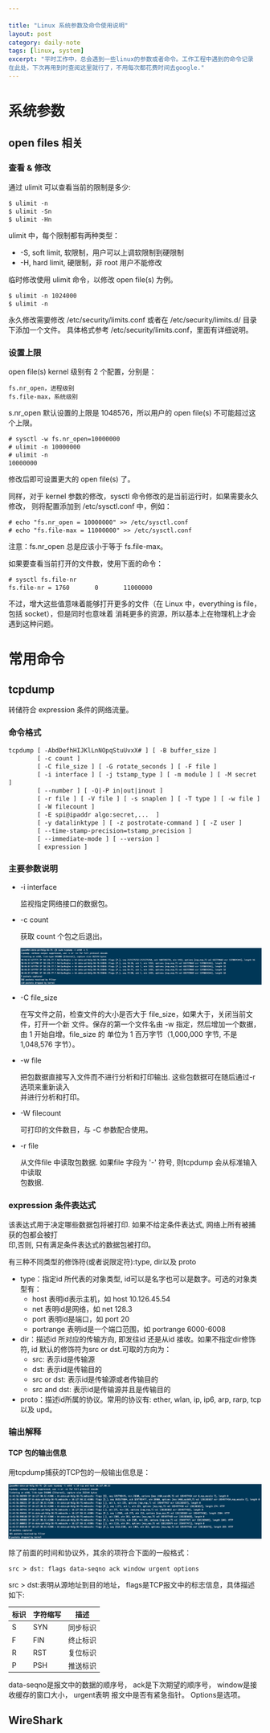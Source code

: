 ```yaml
---

title: "Linux 系统参数及命令使用说明"
layout: post
category: daily-note
tags: [linux, system]
excerpt: "平时工作中，总会遇到一些linux的参数或者命令。工作工程中遇到的命令记录
在此处，下次再用到时查阅这里就行了，不用每次都花费时间去google."
---
```


# 系统参数

## open files 相关

### 查看 & 修改

通过 ulimit 可以查看当前的限制是多少:

```
$ ulimit -n
$ ulimit -Sn
$ ulimit -Hn
```

ulimit 中，每个限制都有两种类型：

- -S, soft limit, 软限制，用户可以上调软限制到硬限制
- -H, hard limit, 硬限制，非 root 用户不能修改

临时修改使用 ulimit 命令，以修改 open file(s) 为例。

```
$ ulimit -n 1024000
$ ulimit -n
```

永久修改需要修改 /etc/security/limits.conf 或者在 /etc/security/limits.d/
目录下添加一个文件。 具体格式参考 /etc/security/limits.conf，里面有详细说明。

### 设置上限

open file(s) kernel 级别有 2 个配置，分别是：

```
fs.nr_open，进程级别
fs.file-max，系统级别
```

s.nr_open 默认设置的上限是 1048576，所以用户的 open file(s) 不可能超过这个上限。

```
# sysctl -w fs.nr_open=10000000
# ulimit -n 10000000
# ulimit -n
10000000
```

修改后即可设置更大的 open file(s) 了。

同样，对于 kernel 参数的修改，sysctl 命令修改的是当前运行时，如果需要永久修改，
则将配置添加到 /etc/sysctl.conf 中，例如：

```
# echo "fs.nr_open = 10000000" >> /etc/sysctl.conf
# echo "fs.file-max = 11000000" >> /etc/sysctl.conf
```

注意：fs.nr_open 总是应该小于等于 fs.file-max。

如果要查看当前打开的文件数，使用下面的命令：

```
# sysctl fs.file-nr
fs.file-nr = 1760       0       11000000
```

不过，增大这些值意味着能够打开更多的文件（在 Linux 中，everything is file，包括
socket），但是同时也意味着 消耗更多的资源，所以基本上在物理机上才会遇到这种问题。

# 常用命令

## tcpdump

转储符合 expression 条件的网络流量。

### 命令格式

```
tcpdump [ -AbdDefhHIJKlLnNOpqStuUvxX# ] [ -B buffer_size ]
        [ -c count ]
        [ -C file_size ] [ -G rotate_seconds ] [ -F file ]
        [ -i interface ] [ -j tstamp_type ] [ -m module ] [ -M secret ]
        [ --number ] [ -Q|-P in|out|inout ]
        [ -r file ] [ -V file ] [ -s snaplen ] [ -T type ] [ -w file ]
        [ -W filecount ]
        [ -E spi@ipaddr algo:secret,...  ]
        [ -y datalinktype ] [ -z postrotate-command ] [ -Z user ]
        [ --time-stamp-precision=tstamp_precision ]
        [ --immediate-mode ] [ --version ]
        [ expression ]
```

### 主要参数说明

- -i interface

  监视指定网络接口的数据包。

- -c count

  获取 count 个包之后退出。

  ![](../assets/img/posts/202007/tcpdump-c.png)

- -C file_size

  在写文件之前，检查文件的大小是否大于 file_size，如果大于，关闭当前文件，打开一个新
  文件。保存的第一个文件名由 -w 指定，然后增加一个数据，由 1 开始自增。file_size 的
  单位为 1 百万字节（1,000,000 字节, 不是 1,048,576 字节）。

- -w file

  把包数据直接写入文件而不进行分析和打印输出. 这些包数据可在随后通过-r 选项来重新读入  
  并进行分析和打印。

- -W filecount

  可打印的文件数目，与 -C 参数配合使用。

- -r file

  从文件file 中读取包数据. 如果file 字段为 '-' 符号, 则tcpdump 会从标准输入中读取  
  包数据.

### expression 条件表达式

该表达式用于决定哪些数据包将被打印. 如果不给定条件表达式, 网络上所有被捕获的包都会被打  
印,否则, 只有满足条件表达式的数据包被打印。

有三种不同类型的修饰符(或者说限定符):type, dir以及 proto

- type：指定id 所代表的对象类型, id可以是名字也可以是数字。可选的对象类型有：
  - host 表明id表示主机，如 host 10.126.45.54
  - net 表明id是网络，如 net 128.3
  - port 表明id是端口，如 port 20
  - portrange 表明id是一个端口范围，如 portrange 6000-6008
- dir：描述id 所对应的传输方向, 即发往id 还是从id 接收。如果不指定dir修饰符, id 默认的修饰符为src or dst.可取的方向为：
  - src: 表示id是传输源
  - dst: 表示id是传输目的
  - src or dst: 表示id是传输源或者传输目的
  - src and dst: 表示id是传输源并且是传输目的
- proto：描述id所属的协议。常用的协议有: ether, wlan, ip, ip6, arp, rarp, tcp以及 upd。

### 输出解释

#### TCP 包的输出信息
用tcpdump捕获的TCP包的一般输出信息是：

![](../assets/img/posts/202007/tcpdump-tcp.png)

除了前面的时间和协议外，其余的项符合下面的一般格式：
```
src > dst: flags data-seqno ack window urgent options
```
src > dst:表明从源地址到目的地址， flags是TCP报文中的标志信息，具体描述如下:

| 标识 | 字符缩写 | 描述 |
|---|---|---|
| S | SYN | 同步标识
| F | FIN | 终止标识
| R | RST | 复位标识
| P | PSH | 推送标识

data-seqno是报文中的数据的顺序号， ack是下次期望的顺序号， window是接收缓存的窗口大小， urgent表明 报文中是否有紧急指针。 Options是选项。

## WireShark